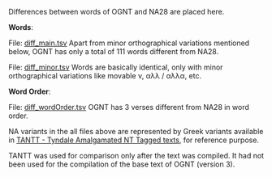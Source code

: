 Differences between words of OGNT and NA28 are placed here.

<b>Words</b>:

File: <a href='https://github.com/eliranwong/OpenGNT/blob/master/mapping_BGB/compare_OGNT_NA28/diff_main.tsv'>diff_main.tsv</a>
Apart from minor orthographical variations mentioned below, OGNT has only a total of 111 words different from NA28.

File: <a href='https://github.com/eliranwong/OpenGNT/blob/master/mapping_BGB/compare_OGNT_NA28/diff_minor.tsv'>diff_minor.tsv</a>
Words are basically identical, only with minor orthographical variations like movable ν, αλλ / αλλα, etc.

<b>Word Order</b>:

File: <a href='https://github.com/eliranwong/OpenGNT/blob/master/mapping_BGB/compare_OGNT_NA28/diff_wordOrder.tsv'>diff_wordOrder.tsv</a>
OGNT has 3 verses different from NA28 in word order.

NA variants in the all files above are represented by Greek variants available in <a href='https://github.com/tyndale/STEPBible-Data/blob/master/TANTT%20-%20Tyndale%20Amalgamated%20NT%20Tagged%20texts.txt'>TANTT - Tyndale Amalgamated NT Tagged texts</a>, for reference purpose.

TANTT was used for comparison only after the text was compiled.  It had not been used for the compilation of the base text of OGNT (version 3).
